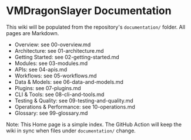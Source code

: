 # VMDragonSlayer Documentation

This wiki will be populated from the repository's `documentation/` folder. All pages are Markdown.

- Overview: see 00-overview.md
- Architecture: see 01-architecture.md
- Getting Started: see 02-getting-started.md
- Modules: see 03-modules.md
- APIs: see 04-apis.md
- Workflows: see 05-workflows.md
- Data & Models: see 06-data-and-models.md
- Plugins: see 07-plugins.md
- CLI & Tools: see 08-cli-and-tools.md
- Testing & Quality: see 09-testing-and-quality.md
- Operations & Performance: see 10-operations.md
- Glossary: see 99-glossary.md

Note: This Home page is a simple index. The GitHub Action will keep the wiki in sync when files under `documentation/` change.

